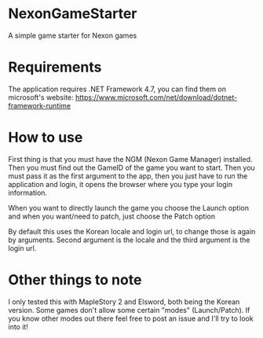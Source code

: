 # NexonGameStarter
A simple game starter for Nexon games

# Requirements
The application requires .NET Framework 4.7, you can find them on microsoft's website: https://www.microsoft.com/net/download/dotnet-framework-runtime

# How to use
First thing is that you must have the NGM (Nexon Game Manager) installed.
Then you must find out the GameID of the game you want to start.
Then you must pass it as the first argument to the app, then you just have to run the application and login, it opens the browser where you type your login information.

When you want to directly launch the game you choose the Launch option and when you want/need to patch, just choose the Patch option

By default this uses the Korean locale and login url, to change those is again by arguments.
Second argument is the locale and the third argument is the login url.

# Other things to note
I only tested this with MapleStory 2 and Elsword, both being the Korean version. Some games don't allow some certain "modes" (Launch/Patch).
If you know other modes out there feel free to post an issue and I'll try to look into it!
